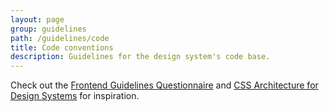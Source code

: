 ```yaml
---
layout: page
group: guidelines
path: /guidelines/code
title: Code conventions
description: Guidelines for the design system's code base.
---
```


Check out the [Frontend Guidelines Questionnaire](https://github.com/bradfrost/frontend-guidelines-questionnaire) and [CSS Architecture for Design Systems](http://bradfrost.com/blog/post/css-architecture-for-design-systems/) for inspiration.
